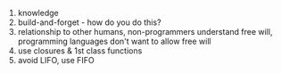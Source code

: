 1. knowledge
2. build-and-forget - how do you do this?
3. relationship to other humans, non-programmers understand free will, programming languages don't want to allow free will
4. use closures & 1st class functions
5. avoid LIFO, use FIFO
